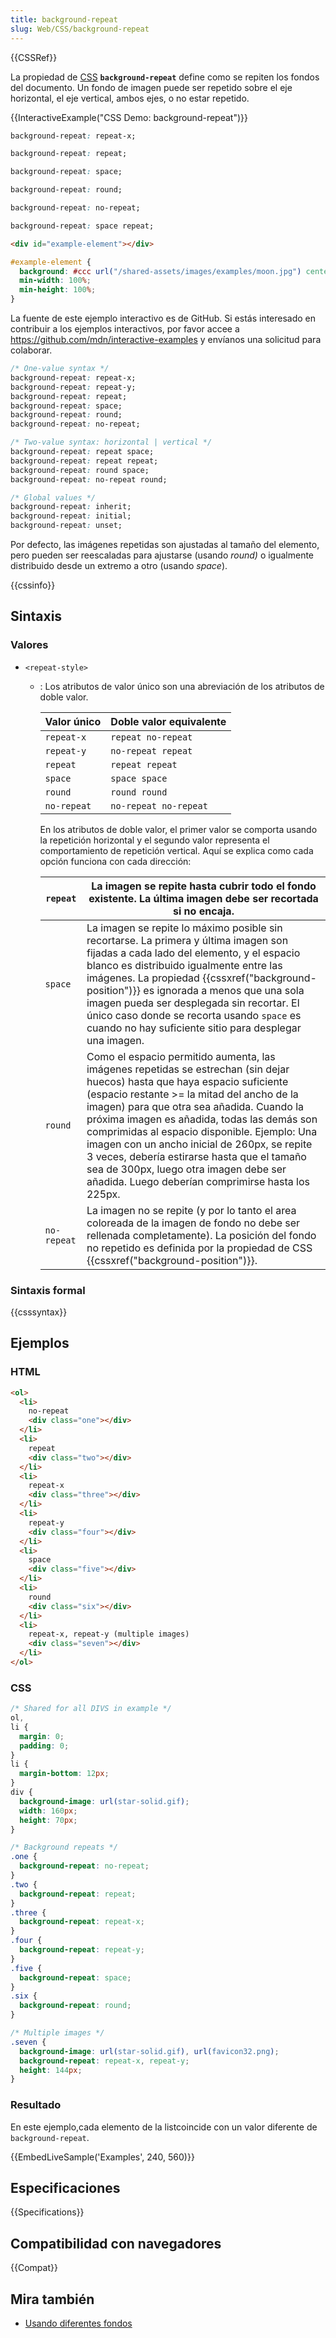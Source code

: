 ```yaml
---
title: background-repeat
slug: Web/CSS/background-repeat
---
```


{{CSSRef}}

La propiedad de [CSS](/es/docs/Web/CSS) **`background-repeat`** define como se repiten los fondos del documento. Un fondo de imagen puede ser repetido sobre el eje horizontal, el eje vertical, ambos ejes, o no estar repetido.

{{InteractiveExample("CSS Demo: background-repeat")}}

```css interactive-example-choice
background-repeat: repeat-x;
```

```css interactive-example-choice
background-repeat: repeat;
```

```css interactive-example-choice
background-repeat: space;
```

```css interactive-example-choice
background-repeat: round;
```

```css interactive-example-choice
background-repeat: no-repeat;
```

```css interactive-example-choice
background-repeat: space repeat;
```

```html interactive-example
<div id="example-element"></div>
```

```css interactive-example
#example-element {
  background: #ccc url("/shared-assets/images/examples/moon.jpg") center / 120px;
  min-width: 100%;
  min-height: 100%;
}
```

La fuente de este ejemplo interactivo es de GitHub. Si estás interesado en contribuir a los ejemplos interactivos, por favor accee a <https://github.com/mdn/interactive-examples> y envíanos una solicitud para colaborar.

```css
/* One-value syntax */
background-repeat: repeat-x;
background-repeat: repeat-y;
background-repeat: repeat;
background-repeat: space;
background-repeat: round;
background-repeat: no-repeat;

/* Two-value syntax: horizontal | vertical */
background-repeat: repeat space;
background-repeat: repeat repeat;
background-repeat: round space;
background-repeat: no-repeat round;

/* Global values */
background-repeat: inherit;
background-repeat: initial;
background-repeat: unset;
```

Por defecto, las imágenes repetidas son ajustadas al tamaño del elemento, pero pueden ser reescaladas para ajustarse (usando _round)_ o igualmente distribuido desde un extremo a otro (usando _space_).

{{cssinfo}}

## Sintaxis

### Valores

- `<repeat-style>`

  - : Los atributos de valor único son una abreviación de los atributos de doble valor.

    | **Valor único** | **Doble valor equivalente** |
    | --------------- | --------------------------- |
    | `repeat-x`      | `repeat no-repeat`          |
    | `repeat-y`      | `no-repeat repeat`          |
    | `repeat`        | `repeat repeat`             |
    | `space`         | `space space`               |
    | `round`         | `round round`               |
    | `no-repeat`     | `no-repeat no-repeat`       |

    En los atributos de doble valor, el primer valor se comporta usando la repetición horizontal y el segundo valor representa el comportamiento de repetición vertical. Aquí se explica como cada opción funciona con cada dirección:

    | `repeat`    | La imagen se repite hasta cubrir todo el fondo existente. La última imagen debe ser recortada si no encaja.                                                                                                                                                                                                                                                                                                                                                                                                        |
    | ----------- | ------------------------------------------------------------------------------------------------------------------------------------------------------------------------------------------------------------------------------------------------------------------------------------------------------------------------------------------------------------------------------------------------------------------------------------------------------------------------------------------------------------------ |
    | `space`     | La imagen se repite lo máximo posible sin recortarse. La primera y última imagen son fijadas a cada lado del elemento, y el espacio blanco es distribuido igualmente entre las imágenes. La propiedad {{cssxref("background-position")}} es ignorada a menos que una sola imagen pueda ser desplegada sin recortar. El único caso donde se recorta usando `space` es cuando no hay suficiente sitio para desplegar una imagen.                                                                                     |
    | `round`     | Como el espacio permitido aumenta, las imágenes repetidas se estrechan (sin dejar huecos) hasta que haya espacio suficiente (espacio restante >= la mitad del ancho de la imagen) para que otra sea añadida. Cuando la próxima imagen es añadida, todas las demás son comprimidas al espacio disponible. Ejemplo: Una imagen con un ancho inicial de 260px, se repite 3 veces, debería estirarse hasta que el tamaño sea de 300px, luego otra imagen debe ser añadida. Luego deberían comprimirse hasta los 225px. |
    | `no-repeat` | La imagen no se repite (y por lo tanto el area coloreada de la imagen de fondo no debe ser rellenada completamente). La posición del fondo no repetido es definida por la propiedad de CSS {{cssxref("background-position")}}.                                                                                                                                                                                                                                                                                     |

### Sintaxis formal

{{csssyntax}}

## Ejemplos

### HTML

```html
<ol>
  <li>
    no-repeat
    <div class="one"></div>
  </li>
  <li>
    repeat
    <div class="two"></div>
  </li>
  <li>
    repeat-x
    <div class="three"></div>
  </li>
  <li>
    repeat-y
    <div class="four"></div>
  </li>
  <li>
    space
    <div class="five"></div>
  </li>
  <li>
    round
    <div class="six"></div>
  </li>
  <li>
    repeat-x, repeat-y (multiple images)
    <div class="seven"></div>
  </li>
</ol>
```

### CSS

```css
/* Shared for all DIVS in example */
ol,
li {
  margin: 0;
  padding: 0;
}
li {
  margin-bottom: 12px;
}
div {
  background-image: url(star-solid.gif);
  width: 160px;
  height: 70px;
}

/* Background repeats */
.one {
  background-repeat: no-repeat;
}
.two {
  background-repeat: repeat;
}
.three {
  background-repeat: repeat-x;
}
.four {
  background-repeat: repeat-y;
}
.five {
  background-repeat: space;
}
.six {
  background-repeat: round;
}

/* Multiple images */
.seven {
  background-image: url(star-solid.gif), url(favicon32.png);
  background-repeat: repeat-x, repeat-y;
  height: 144px;
}
```

### Resultado

En este ejemplo,cada elemento de la listcoincide con un valor diferente de `background-repeat`.

{{EmbedLiveSample('Examples', 240, 560)}}

## Especificaciones

{{Specifications}}

## Compatibilidad con navegadores

{{Compat}}

## Mira también

- [Usando diferentes fondos](/es/docs/Web/CSS/CSS_backgrounds_and_borders/Using_multiple_backgrounds)
